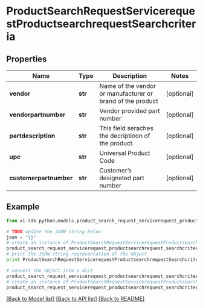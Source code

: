 # ProductSearchRequestServicerequestProductsearchrequestSearchcriteria


## Properties

Name | Type | Description | Notes
------------ | ------------- | ------------- | -------------
**vendor** | **str** | Name of the vendor or manufacturer or brand of the product | [optional] 
**vendorpartnumber** | **str** | Vendor provided part number | [optional] 
**partdescription** | **str** | This field seraches the decriptioon of the product. | [optional] 
**upc** | **str** | Universal Product Code | [optional] 
**customerpartnumber** | **str** | Customer’s designated part number  | [optional] 

## Example

```python
from xi-sdk-python.models.product_search_request_servicerequest_productsearchrequest_searchcriteria import ProductSearchRequestServicerequestProductsearchrequestSearchcriteria

# TODO update the JSON string below
json = "{}"
# create an instance of ProductSearchRequestServicerequestProductsearchrequestSearchcriteria from a JSON string
product_search_request_servicerequest_productsearchrequest_searchcriteria_instance = ProductSearchRequestServicerequestProductsearchrequestSearchcriteria.from_json(json)
# print the JSON string representation of the object
print ProductSearchRequestServicerequestProductsearchrequestSearchcriteria.to_json()

# convert the object into a dict
product_search_request_servicerequest_productsearchrequest_searchcriteria_dict = product_search_request_servicerequest_productsearchrequest_searchcriteria_instance.to_dict()
# create an instance of ProductSearchRequestServicerequestProductsearchrequestSearchcriteria from a dict
product_search_request_servicerequest_productsearchrequest_searchcriteria_form_dict = product_search_request_servicerequest_productsearchrequest_searchcriteria.from_dict(product_search_request_servicerequest_productsearchrequest_searchcriteria_dict)
```
[[Back to Model list]](../README.md#documentation-for-models) [[Back to API list]](../README.md#documentation-for-api-endpoints) [[Back to README]](../README.md)


